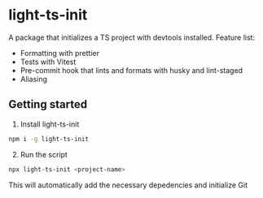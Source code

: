 # light-ts-init

A package that initializes a TS project with devtools installed. Feature list:

- Formatting with prettier
- Tests with Vitest
- Pre-commit hook that lints and formats with husky and lint-staged
- Aliasing

## Getting started

1. Install light-ts-init

```sh
npm i -g light-ts-init
```

2. Run the script

```sh
npx light-ts-init <project-name>
```

This will automatically add the necessary depedencies and initialize Git
